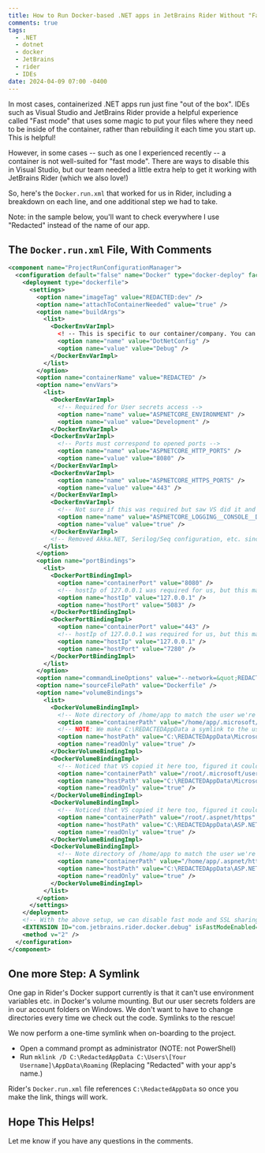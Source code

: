 ```yaml
---
title: How to Run Docker-based .NET apps in JetBrains Rider Without "Fast Mode"
comments: true
tags:
  - .NET
  - dotnet
  - docker
  - JetBrains
  - rider
  - IDEs
date: 2024-04-09 07:00 -0400
---
```

In most cases, containerized .NET apps run just fine "out of the box". IDEs such as Visual Studio and JetBrains Rider provide a helpful experience called "Fast mode" that uses some magic to put your files where they need to be inside of the container, rather than rebuilding it each time you start up. This is helpful!

However, in some cases -- such as one I experienced recently -- a container is not well-suited for "fast mode". There are ways to disable this in Visual Studio, but our team needed a little extra help to get it working with JetBrains Rider (which we also love!)

So, here's the `Docker.run.xml` that worked for us in Rider, including a breakdown on each line, and one additional step we had to take.

Note: in the sample below, you'll want to check everywhere I use "Redacted" instead of the name of our app.

## The `Docker.run.xml` File, With Comments

```xml
<component name="ProjectRunConfigurationManager">
  <configuration default="false" name="Docker" type="docker-deploy" factoryName="dockerfile" server-name="Docker">
    <deployment type="dockerfile">
      <settings>
        <option name="imageTag" value="REDACTED:dev" />
        <option name="attachToContainerNeeded" value="true" />
        <option name="buildArgs">
          <list>
            <DockerEnvVarImpl>
              <! -- This is specific to our container/company. You can disregard it. -->
              <option name="name" value="DotNetConfig" />
              <option name="value" value="Debug" />
            </DockerEnvVarImpl>
          </list>
        </option>
        <option name="containerName" value="REDACTED" />
        <option name="envVars">
          <list>
            <DockerEnvVarImpl>
              <!-- Required for User secrets access -->
              <option name="name" value="ASPNETCORE_ENVIRONMENT" />
              <option name="value" value="Development" />
            </DockerEnvVarImpl>
            <DockerEnvVarImpl>
              <!-- Ports must correspond to opened ports -->
              <option name="name" value="ASPNETCORE_HTTP_PORTS" />
              <option name="value" value="8080" />
            </DockerEnvVarImpl>
            <DockerEnvVarImpl>
              <option name="name" value="ASPNETCORE_HTTPS_PORTS" />
              <option name="value" value="443" />
            </DockerEnvVarImpl>
            <DockerEnvVarImpl>
              <!-- Not sure if this was required but saw VS did it and figured it couldn't hurt -->
              <option name="name" value="ASPNETCORE_LOGGING__CONSOLE__DISABLECOLORS" />
              <option name="value" value="true" />
            </DockerEnvVarImpl>
            <!-- Removed Akka.NET, Serilog/Seq configuration, etc. since it was specific to our project -->
          </list>
        </option>
        <option name="portBindings">
          <list>
            <DockerPortBindingImpl>
              <option name="containerPort" value="8080" />
              <!-- hostIp of 127.0.0.1 was required for us, but this may have to do with how we're using Akka .NET -->
              <option name="hostIp" value="127.0.0.1" />
              <option name="hostPort" value="5083" />
            </DockerPortBindingImpl>
            <DockerPortBindingImpl>
              <option name="containerPort" value="443" />
              <!-- hostIp of 127.0.0.1 was required for us, but this may have to do with how we're using Akka .NET -->
              <option name="hostIp" value="127.0.0.1" />
              <option name="hostPort" value="7280" />
            </DockerPortBindingImpl>
          </list>
        </option>
        <option name="commandLineOptions" value="--network=&quot;REDACTED&quot;" />
        <option name="sourceFilePath" value="Dockerfile" />
        <option name="volumeBindings">
          <list>
            <DockerVolumeBindingImpl>
              <!-- Note directory of /home/app to match the user we're running as -->            
              <option name="containerPath" value="/home/app/.microsoft/usersecrets" />
              <!-- NOTE: We make C:\REDACTEDAppData a symlink to the user-specific appdata folder. Our devs run a onetime command of, for example, "mklink /D C:\REDACTEDAppData C:\Users\SeanK\AppData\Roaming" from an admin command prompt -->
              <option name="hostPath" value="C:\REDACTEDAppData\Microsoft\UserSecrets" />
              <option name="readOnly" value="true" />
            </DockerVolumeBindingImpl>
            <DockerVolumeBindingImpl>
              <!-- Noticed that VS copied it here too, figured it couldn't hurt. -->            
              <option name="containerPath" value="/root/.microsoft/usersecrets" />
              <option name="hostPath" value="C:\REDACTEDAppData\Microsoft\UserSecrets" />
              <option name="readOnly" value="true" />
            </DockerVolumeBindingImpl>
            <DockerVolumeBindingImpl>
              <!-- Noticed that VS copied it here too, figured it couldn't hurt. -->            
              <option name="containerPath" value="/root/.aspnet/https" />
              <option name="hostPath" value="C:\REDACTEDAppData\ASP.NET\Https" />
              <option name="readOnly" value="true" />
            </DockerVolumeBindingImpl>
            <DockerVolumeBindingImpl>
              <!-- Note directory of /home/app to match the user we're running as -->            
              <option name="containerPath" value="/home/app/.aspnet/https" />
              <option name="hostPath" value="C:\REDACTEDAppData\ASP.NET\Https" />
              <option name="readOnly" value="true" />
            </DockerVolumeBindingImpl>
          </list>
        </option>
      </settings>
    </deployment>
    <!-- With the above setup, we can disable fast mode and SSL sharing -->            
    <EXTENSION ID="com.jetbrains.rider.docker.debug" isFastModeEnabled="false" isSslEnabled="false" />
    <method v="2" />
  </configuration>
</component>
```

## One more Step: A Symlink

One gap in Rider's Docker support currently is that it can't use environment variables etc. in Docker's volume mounting. But our user secrets folders are in our account folders on Windows. We don't want to have to change directories every time we check out the code. Symlinks to the rescue!

We now perform a one-time symlink when on-boarding to the project.

* Open a command prompt as administrator (NOTE: not PowerShell)
* Run `mklink /D C:\RedactedAppData C:\Users\[Your Username]\AppData\Roaming` (Replacing "Redacted" with your app's name.)

Rider's `Docker.run.xml` file references `C:\RedactedAppData` so once you make the link, things will work.

## Hope This Helps!

Let me know if you have any questions in the comments.
